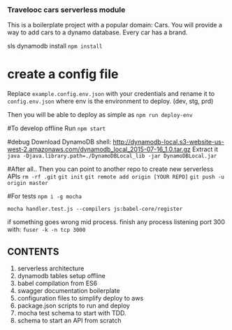 ### Travelooc cars serverless module
This is a boilerplate project with a popular domain: Cars.
You will provide a way to add cars to a dynamo database. Every car has a brand.


sls dynamodb install
`npm install`

# create a config file
Replace `example.config.env.json` with your credentials and rename it to `config.env.json` where env is the environment to deploy. (dev, stg, prd)

Then you will be able to deploy as simple as `npm run deploy-env`

#To develop offline Run
`npm start`

#debug 
Download DynamoDB shell: http://dynamodb-local.s3-website-us-west-2.amazonaws.com/dynamodb_local_2015-07-16_1.0.tar.gz 
Extract it
`java -Djava.library.path=./DynamoDBLocal_lib -jar DynamoDBLocal.jar`


#After all..
Then you can point to another repo to create new serverless APIs
`rm -rf .git`
`git init`
`git remote add origin [YOUR REPO]`
`git push -u origin master`


#For tests
`npm i -g mocha`

`mocha handler.test.js --compilers js:babel-core/register`



if something goes wrong  mid process. finish any process listening port 300 with:
`fuser -k -n tcp 3000`

## CONTENTS ##
1. serverless architecture
2. dynamodb tables setup offline
3. babel compilation from ES6
4. swagger documentation boilerplate
5. configuration files to simplify deploy to aws
6. package.json scripts to run and deploy
7. mocha test schema to start with TDD.
8. schema to start an API from scratch

